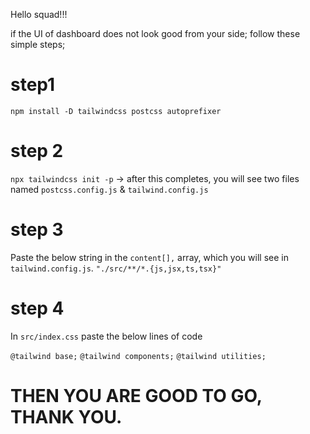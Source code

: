 Hello squad!!!

if the UI of dashboard does not look good from your side; follow these simple steps;
# step1

`npm install -D tailwindcss postcss autoprefixer`
# step 2

`npx tailwindcss init -p` -> after this completes, you will see two files named `postcss.config.js` & `tailwind.config.js`
# step 3

Paste the below string in the `content[],` array, which you will see in `tailwind.config.js`.
`"./src/**/*.{js,jsx,ts,tsx}"`

# step 4

In `src/index.css` paste the below lines of code

`@tailwind base;` `@tailwind components;` `@tailwind utilities;`
# THEN YOU ARE GOOD TO GO, THANK YOU.
